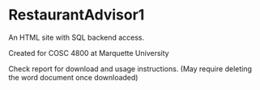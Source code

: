 # RestaurantAdvisor1

An HTML site with SQL backend access.

Created for COSC 4800 at Marquette University

Check report for download and usage instructions. (May require deleting the word document once downloaded)
